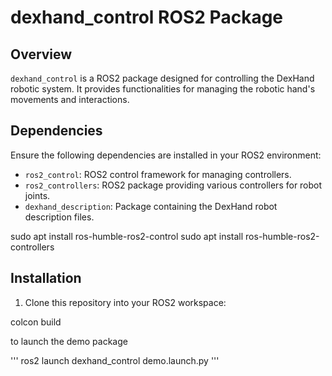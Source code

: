 # dexhand_control ROS2 Package

## Overview

`dexhand_control` is a ROS2 package designed for controlling the DexHand robotic system. It provides functionalities for managing the robotic hand's movements and interactions.

## Dependencies

Ensure the following dependencies are installed in your ROS2 environment:

- `ros2_control`: ROS2 control framework for managing controllers.
- `ros2_controllers`: ROS2 package providing various controllers for robot joints.
- `dexhand_description`: Package containing the DexHand robot description files.


sudo apt install ros-humble-ros2-control 
sudo apt install ros-humble-ros2-controllers
## Installation

1. Clone this repository into your ROS2 workspace:

colcon build

to launch the demo package

'''
ros2 launch dexhand_control demo.launch.py
'''